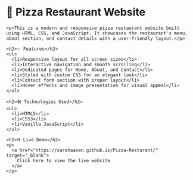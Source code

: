 <div class="container">
    <h1>🍕 Pizza Restaurant Website</h1>

    <p>This is a modern and responsive pizza restaurant website built using HTML, CSS, and JavaScript. It showcases the restaurant's menu, about section, and contact details with a user-friendly layout.</p>

    <h2>✨ Features</h2>
    <ul>
      <li>Responsive layout for all screen sizes</li>
      <li>Interactive navigation and smooth scrolling</li>
      <li>Dedicated pages for Home, About, and Contact</li>
      <li>Styled with custom CSS for an elegant look</li>
      <li>Contact form section with proper layout</li>
      <li>Hover effects and image presentation for visual appeal</li>
    </ul>

    <h2>🛠️ Technologies Used</h2>
    <ul>
      <li>HTML5</li>
      <li>CSS3</li>
      <li>Vanilla JavaScript</li>
    </ul>

    <h2>🌐 Live Demo</h2>
    <p>
      <a href="https://sarahaasan.github.io/Pizza-Resturant/" target="_blank">
        Click here to view the live website
      </a>
    </p>
  </div>
